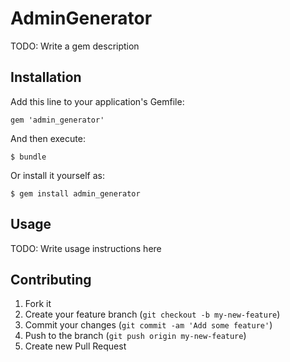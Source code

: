 # AdminGenerator

TODO: Write a gem description

## Installation

Add this line to your application's Gemfile:

    gem 'admin_generator'

And then execute:

    $ bundle

Or install it yourself as:

    $ gem install admin_generator

## Usage

TODO: Write usage instructions here

## Contributing

1. Fork it
2. Create your feature branch (`git checkout -b my-new-feature`)
3. Commit your changes (`git commit -am 'Add some feature'`)
4. Push to the branch (`git push origin my-new-feature`)
5. Create new Pull Request

